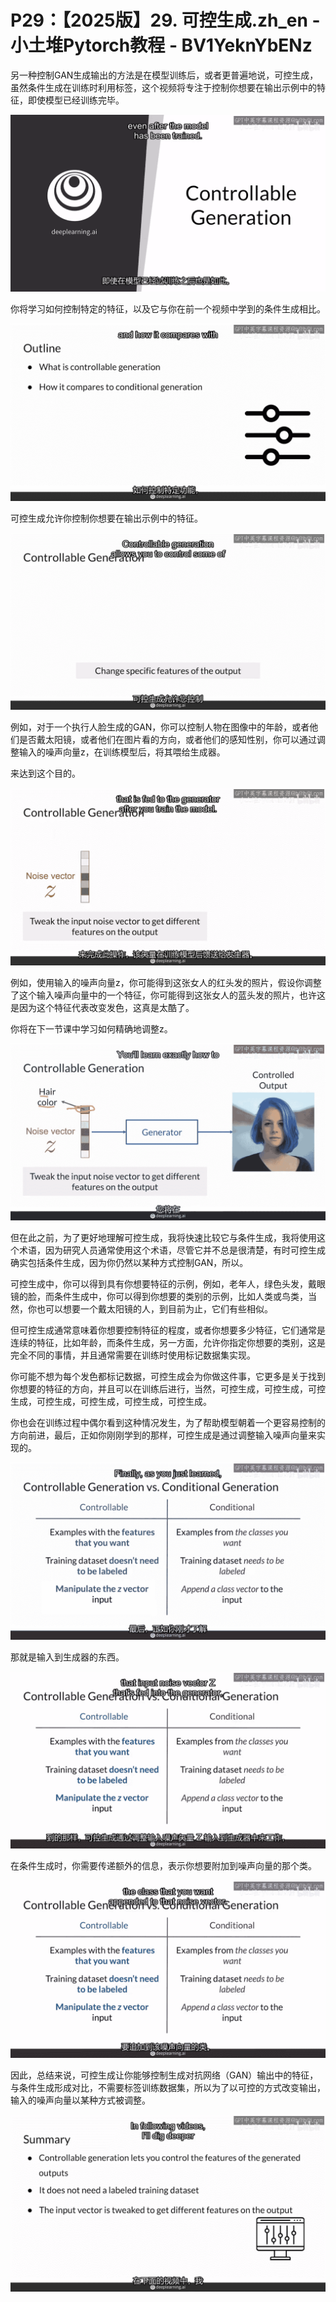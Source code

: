 # P29：【2025版】29. 可控生成.zh_en - 小土堆Pytorch教程 - BV1YeknYbENz

另一种控制GAN生成输出的方法是在模型训练后，或者更普遍地说，可控生成，虽然条件生成在训练时利用标签，这个视频将专注于控制你想要在输出示例中的特征，即使模型已经训练完毕。



![](img/8224d52749c214f31b9d992c8f379b3a_1.png)

你将学习如何控制特定的特征，以及它与你在前一个视频中学到的条件生成相比。

![](img/8224d52749c214f31b9d992c8f379b3a_3.png)

可控生成允许你控制你想要在输出示例中的特征。

![](img/8224d52749c214f31b9d992c8f379b3a_5.png)

例如，对于一个执行人脸生成的GAN，你可以控制人物在图像中的年龄，或者他们是否戴太阳镜，或者他们在图片看的方向，或者他们的感知性别，你可以通过调整输入的噪声向量z，在训练模型后，将其喂给生成器。

来达到这个目的。

![](img/8224d52749c214f31b9d992c8f379b3a_7.png)

例如，使用输入的噪声向量z，你可能得到这张女人的红头发的照片，假设你调整了这个输入噪声向量中的一个特征，你可能得到这张女人的蓝头发的照片，也许这是因为这个特征代表改变发色，这真是太酷了。

你将在下一节课中学习如何精确地调整z。

![](img/8224d52749c214f31b9d992c8f379b3a_9.png)

但在此之前，为了更好地理解可控生成，我将快速比较它与条件生成，我将使用这个术语，因为研究人员通常使用这个术语，尽管它并不总是很清楚，有时可控生成确实包括条件生成，因为你仍然以某种方式控制GAN，所以。

可控生成中，你可以得到具有你想要特征的示例，例如，老年人，绿色头发，戴眼镜的脸，而条件生成中，你可以得到你想要的类别的示例，比如人类或鸟类，当然，你也可以想要一个戴太阳镜的人，到目前为止，它们有些相似。

但可控生成通常意味着你想要控制特征的程度，或者你想要多少特征，它们通常是连续的特征，比如年龄，而条件生成，另一方面，允许你指定你想要的类别，这是完全不同的事情，并且通常需要在训练时使用标记数据集实现。

你可能不想为每个发色都标记数据，可控生成会为你做这件事，它更多是关于找到你想要的特征的方向，并且可以在训练后进行，当然，可控生成，可控生成，可控生成，可控生成，可控生成，可控生成，可控生成。

你也会在训练过程中偶尔看到这种情况发生，为了帮助模型朝着一个更容易控制的方向前进，最后，正如你刚刚学到的那样，可控生成是通过调整输入噪声向量来实现的。



![](img/8224d52749c214f31b9d992c8f379b3a_11.png)

那就是输入到生成器的东西。

![](img/8224d52749c214f31b9d992c8f379b3a_13.png)

在条件生成时，你需要传递额外的信息，表示你想要附加到噪声向量的那个类。

![](img/8224d52749c214f31b9d992c8f379b3a_15.png)

因此，总结来说，可控生成让你能够控制生成对抗网络（GAN）输出中的特征，与条件生成形成对比，不需要标签训练数据集，所以为了以可控的方式改变输出，输入的噪声向量以某种方式被调整。



![](img/8224d52749c214f31b9d992c8f379b3a_17.png)